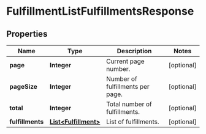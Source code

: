

# FulfillmentListFulfillmentsResponse


## Properties

| Name | Type | Description | Notes |
|------------ | ------------- | ------------- | -------------|
|**page** | **Integer** | Current page number. |  [optional] |
|**pageSize** | **Integer** | Number of fulfillments per page. |  [optional] |
|**total** | **Integer** | Total number of fulfillments. |  [optional] |
|**fulfillments** | [**List&lt;Fulfillment&gt;**](Fulfillment.md) | List of fulfillments. |  [optional] |



